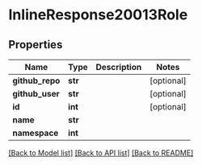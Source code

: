 # InlineResponse20013Role

## Properties
Name | Type | Description | Notes
------------ | ------------- | ------------- | -------------
**github_repo** | **str** |  | [optional] 
**github_user** | **str** |  | [optional] 
**id** | **int** |  | [optional] 
**name** | **str** |  | 
**namespace** | **int** |  | 

[[Back to Model list]](../README.md#documentation-for-models) [[Back to API list]](../README.md#documentation-for-api-endpoints) [[Back to README]](../README.md)


